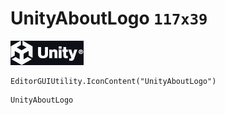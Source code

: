 # UnityAboutLogo `117x39`
<img src="/img/UnityAboutLogo.png" width=117 height=39>

``` CSharp
EditorGUIUtility.IconContent("UnityAboutLogo")
```
```
UnityAboutLogo
```
